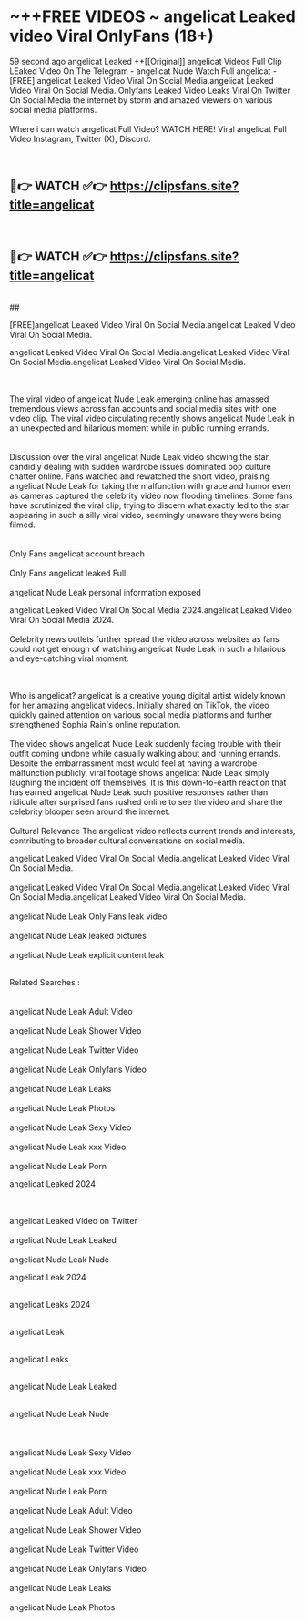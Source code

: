 # ~++FREE VIDEOS ~ angelicat Leaked video Viral OnlyFans (18+)<br>


59 second ago angelicat Leaked ++[[Original]] angelicat Videos Full Clip LEaked Video On The Telegram  - angelicat Nude  Watch Full angelicat - [FREE] angelicat Leaked Video Viral On Social Media.angelicat Leaked Video Viral On Social Media.   Onlyfans Leaked Video Leaks Viral On Twitter On Social Media the internet by storm and amazed viewers on various social media platforms. <br><br>
Where i can watch angelicat Full Video? WATCH HERE! Viral angelicat Full Video Instagram, Twitter (X), Discord. <br>


 <br>

##  🔴👉 WATCH ✅👉  <a href="https://clipsfans.site?title=angelicat&ref=git">https://clipsfans.site?title=angelicat</a> <br>
  <br>

##  🔴👉 WATCH ✅👉  <a href="https://clipsfans.site?title=angelicat&ref=git">https://clipsfans.site?title=angelicat</a> <br>
  <br>
  ##



[FREE]angelicat Leaked Video Viral On Social Media.angelicat Leaked Video Viral On Social Media. <br>

angelicat Leaked Video Viral On Social Media.angelicat Leaked Video Viral On Social Media.angelicat Leaked Video Viral On Social Media. <br>


  <br>

  <br>
The viral video of angelicat Nude Leak emerging online has amassed tremendous views across fan accounts and social media sites with one video clip. The viral video circulating recently shows angelicat Nude Leak in an unexpected and hilarious moment while in public running errands.<br>
<br>


<br>
Discussion over the viral angelicat Nude Leak video showing the star candidly dealing with sudden wardrobe issues dominated pop culture chatter online. Fans watched and rewatched the short video, praising angelicat Nude Leak for taking the malfunction with grace and humor even as cameras captured the celebrity video now flooding timelines. Some fans have scrutinized the viral clip, trying to discern what exactly led to the star appearing in such a silly viral video, seemingly unaware they were being filmed.<br>
<br>
<br> 
Only Fans angelicat account breach<br>
<br>
Only Fans angelicat leaked Full <br>
<br>
angelicat Nude Leak personal information exposed<br>

angelicat Leaked Video Viral On Social Media 2024.angelicat Leaked Video Viral On Social Media 2024. <br>
<br>
Celebrity news outlets further spread the video across websites as fans could not get enough of watching angelicat Nude Leak in such a hilarious and eye-catching viral moment.<br>
<br>

<br>
Who is angelicat? angelicat is a creative young digital artist widely known for her amazing angelicat videos. Initially shared on TikTok, the video quickly gained attention on various social media platforms and further strengthened Sophia Rain's online reputation.<br>
<br>
The video shows angelicat Nude Leak suddenly facing trouble with their outfit coming undone while casually walking about and running errands. Despite the embarrassment most would feel at having a wardrobe malfunction publicly, viral footage shows angelicat Nude Leak simply laughing the incident off themselves. It is this down-to-earth reaction that has earned angelicat Nude Leak such positive responses rather than ridicule after surprised fans rushed online to see the video and share the celebrity blooper seen around the internet.<br>
<br>
Cultural Relevance The angelicat video reflects current trends and interests, contributing to broader cultural conversations on social media.<br>

angelicat Leaked Video Viral On Social Media.angelicat Leaked Video Viral On Social Media.<br>
<br>
angelicat Leaked Video Viral On Social Media.angelicat Leaked Video Viral On Social Media.angelicat Leaked Video Viral On Social Media.<br>
<br>
angelicat Nude Leak Only Fans leak video<br>
<br>
angelicat Nude Leak leaked pictures<br>
<br>
angelicat Nude Leak explicit content leak<br>


<br>
Related Searches :<br>
<br>

<br>
angelicat Nude Leak Adult Video<br>
<br>
angelicat Nude Leak Shower Video<br>
<br>
angelicat Nude Leak Twitter Video<br>
<br>
angelicat Nude Leak Onlyfans Video<br>
<br>
angelicat Nude Leak Leaks<br>
<br>
angelicat Nude Leak Photos<br>

<br>
angelicat Nude Leak Sexy Video<br>
<br>
angelicat Nude Leak xxx Video<br>
<br>
angelicat Nude Leak Porn<br>

angelicat  Leaked 2024 <br> <br>
<br>

angelicat Leaked Video on Twitter <br>
<br>
angelicat Nude Leak Leaked<br>
<br>
angelicat Nude Leak Nude<br>


angelicat  Leak 2024 <br> <br>



angelicat  Leaks 2024 <br> <br>



 
angelicat  Leak<br> <br>



angelicat  Leaks<br> <br>


angelicat Nude Leak Leaked<br> <br>

angelicat Nude Leak Nude<br> <br>
<br> <br>
angelicat Nude Leak Sexy Video
<br> <br>
angelicat Nude Leak xxx Video
<br> <br>
angelicat Nude Leak Porn
<br> <br>
angelicat Nude Leak Adult Video
<br> <br>
angelicat Nude Leak Shower Video
<br> <br>
angelicat Nude Leak Twitter Video
<br> <br>
angelicat Nude Leak Onlyfans Video
<br> <br>
angelicat Nude Leak Leaks
<br> <br>
angelicat Nude Leak Photos






</p>




 



</p>










